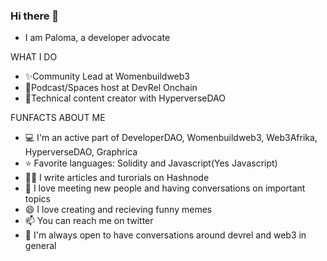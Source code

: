 ### Hi there 👋
- I am Paloma, a developer advocate 

WHAT I DO
- ✨Community Lead at Womenbuildweb3
- 🎤Podcast/Spaces host at DevRel Onchain
- 🌱Technical content creator with HyperverseDAO

FUNFACTS ABOUT ME
- 💻 I'm an active part of DeveloperDAO, Womenbuildweb3, Web3Afrika, HyperverseDAO, Graphrica
- ⭐ Favorite languages: Solidity and Javascript(Yes Javascript)
- ✍🏻 I write articles and turorials on Hashnode
- 👯 I love meeting new people and having conversations on important topics
- 😄 I love creating and recieving funny memes 
- 📫 You can reach me on twitter 
- 💅 I'm always open to have conversations around devrel and web3 in general

